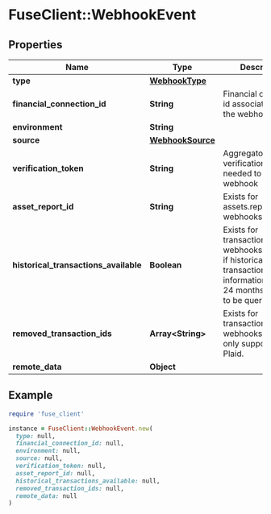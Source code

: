 # FuseClient::WebhookEvent

## Properties

| Name | Type | Description | Notes |
| ---- | ---- | ----------- | ----- |
| **type** | [**WebhookType**](WebhookType.md) |  |  |
| **financial_connection_id** | **String** | Financial connection id associated with the webhook |  |
| **environment** | **String** |  |  |
| **source** | [**WebhookSource**](WebhookSource.md) |  |  |
| **verification_token** | **String** | Aggregator verification data needed to verify the webhook | [optional] |
| **asset_report_id** | **String** | Exists for assets.report_ready webhooks | [optional] |
| **historical_transactions_available** | **Boolean** | Exists for transactions.updates webhooks. Indicates if historical transaction information (up to 24 months) is ready to be queried. | [optional] |
| **removed_transaction_ids** | **Array&lt;String&gt;** | Exists for transactions.updates webhooks. Currently only supported by Plaid. | [optional] |
| **remote_data** | **Object** |  |  |

## Example

```ruby
require 'fuse_client'

instance = FuseClient::WebhookEvent.new(
  type: null,
  financial_connection_id: null,
  environment: null,
  source: null,
  verification_token: null,
  asset_report_id: null,
  historical_transactions_available: null,
  removed_transaction_ids: null,
  remote_data: null
)
```

